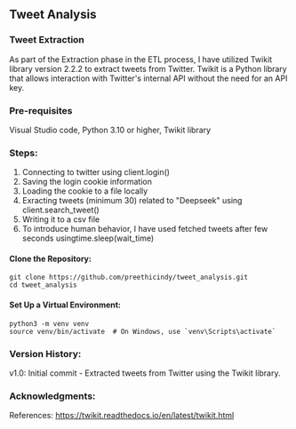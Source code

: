 ## Tweet Analysis

### Tweet Extraction 

As part of the Extraction phase in the ETL process, I have utilized Twikit library version 2.2.2 to extract tweets from Twitter.
Twikit is a Python library that allows interaction with Twitter's internal API without the need for an API key.

### Pre-requisites
Visual Studio code, Python 3.10 or higher, Twikit library

### Steps:
1. Connecting to twitter using client.login()
2. Saving the login cookie information
3. Loading the cookie to a file locally
4. Exracting tweets (minimum 30) related to "Deepseek" using client.search_tweet()
5. Writing it to a csv file
6. To introduce human behavior, I have used fetched tweets after few seconds usingtime.sleep(wait_time)

#### Clone the Repository:
    git clone https://github.com/preethicindy/tweet_analysis.git
    cd tweet_analysis
    
#### Set Up a Virtual Environment:
    python3 -m venv venv
    source venv/bin/activate  # On Windows, use `venv\Scripts\activate`

### Version History:

v1.0: Initial commit - Extracted tweets from Twitter using the Twikit library.

### Acknowledgments:

References:
https://twikit.readthedocs.io/en/latest/twikit.html
